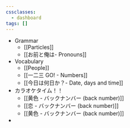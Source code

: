 ```yaml
---
cssclasses:
  - dashboard
tags: []
---
```

- Grammar
	- [[Particles]]
	- [[お前と俺は- Pronouns]]
- Vocabulary
	- [[People]]
	- [[一二三 GO! - Numbers]]
	- [[今日は何日か？- Date, days and time]]
- カラオケタイム！！
	- [[黄色 - バックナンバー (back number)]]
	- [[恋 - バックナンバー (back number)]]
	- [[黄色 - バックナンバー (back number)]]
- 